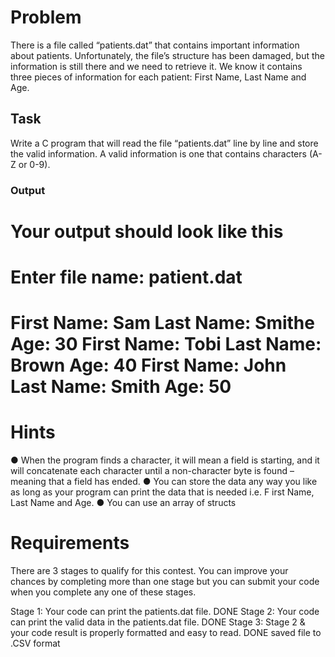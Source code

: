 # Problem
There is a file called ​“patients.dat” ​that contains important information about
patients. Unfortunately, the file’s structure has been damaged, but the information is still
there and we need to retrieve it. We know it contains three pieces of information for each
patient: ​First Name, Last Name and Age.

## Task

Write a C program that will read the file “patients.dat” line by line and store the valid
information. A valid information is one that contains characters (A-Z or 0-9).


### Output
Your output should look like this
=========================================================
Enter file name​: patient.dat
=========================================================
First Name: Sam
Last Name: Smithe
Age: 30
First Name: Tobi
Last Name: Brown
Age: 40
First Name: John
Last Name: Smith
Age: 50
=========================================================

# Hints

● When the program finds a character, it will mean a field is starting, and it will
concatenate each character until a non-character byte is found –meaning that a
field has ended.
● You can store the data any way you like as long as your program can print the data
that is needed i.e. F​ irst Name, Last Name and Age.
● You can use an array of structs

# Requirements

There are 3 stages to qualify for this contest. You can improve your chances by completing more than one stage but you can submit your code when you complete any one of these stages.

Stage 1: Your code can print the p​atients.dat ​file. DONE
Stage 2: Your code can print the valid data in the ​patients.dat​ file. DONE
Stage 3: Stage 2 & your code result is properly formatted and easy to read. DONE saved file to .CSV format